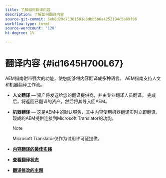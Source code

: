 ```yaml
---
title: 了解如何翻译内容
description: 了解如何翻译内容
source-git-commit: 6eb8d29e71301581e8dbb5b6a4252194c5a89f96
workflow-type: tm+mt
source-wordcount: '120'
ht-degree: 1%

---
```



# 翻译内容 {#id1645H700L67}

AEM指南附带强大的功能，使您能够将内容翻译成多种语言。 AEM指南支持人文和机器翻译工作流。

- **人文翻译**  — 资产将发送给您的翻译提供商，并由专业翻译人员翻译。 完成后，将返回已翻译的资产，然后将其导入回AEM。

- **机器翻译**  — 这是AEM中的默认服务，其中内容使用机器翻译实时立即翻译。 现成的AEM提供连接到Microsoft Translator的功能。

   >[!NOTE]
   >
   > Microsoft Translator仅作为试用许可证提供。


- **[内容翻译的最佳实践](translation-first-time.md)**

- **[查看翻译状态](translation-view-trans-state-6234.md)**

- **[翻译修改的主题](translation-modified-topics-6234.md)**


